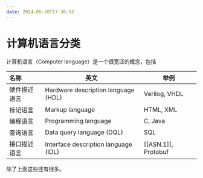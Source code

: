 ```yaml
---
date: 2024-05-30T17:30:53
---
```


# 计算机语言分类

计算机语言（Computer language）是一个很宽泛的概念，包括

| 名称     | 英文                                   | 举例                  |
| :----- | ------------------------------------ | ------------------- |
| 硬件描述语言 | Hardware description language (HDL)  | Verilog, VHDL       |
| 标记语言   | Markup language                      | HTML, XML           |
| 编程语言   | Programming language                 | C, Java             |
| 查询语言   | Data query language (DQL)            | SQL                 |
| 接口描述语言 | Interface description language (IDL) | [[ASN.1]], Protobuf |

除了上面这些还有很多。

